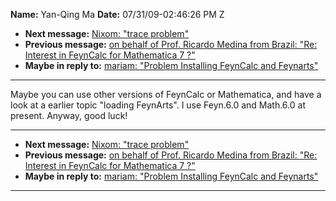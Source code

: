 **Name:** Yan-Qing Ma
**Date:** 07/31/09-02:46:26 PM Z

  - **Next message:** [Nixom: "trace problem"](0564.html)
  - **Previous message:** [on behalf of Prof. Ricardo Medina from
    Brazil: "Re: Interest in FeynCalc for Mathematica 7 ?"](0562.html)
  - **Maybe in reply to:** [mariam: "Problem Installing FeynCalc and
    Feynarts"](0561.html)

-----

Maybe you can use other versions of FeynCalc or Mathematica, and have a
look at a earlier topic "loading FeynArts". I use Feyn.6.0 and Math.6.0
at present. Anyway, good luck\!  

-----

  - **Next message:** [Nixom: "trace problem"](0564.html)
  - **Previous message:** [on behalf of Prof. Ricardo Medina from
    Brazil: "Re: Interest in FeynCalc for Mathematica 7 ?"](0562.html)
  - **Maybe in reply to:** [mariam: "Problem Installing FeynCalc and
    Feynarts"](0561.html)

-----

